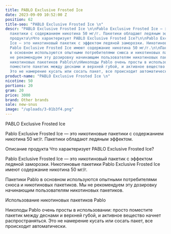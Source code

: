 ```yaml
---
title: PABLO Exclusive Frosted Ice
date: 2023-09-09 10:52:00 Z
position: 62
title-seo: "PABLO Exclusive Frosted Ice \n"
descr: "PABLO Exclusive Frosted Ice \n\nPablo Exclusive Frosted Ice — это никотиновые
  пакетики с содержанием никотина 50 мг/г. Пакетики обладают ледяным эффектом.\n\nОписание
  продукта\nЧто характеризует PABLO Exclusive Frosted Ice?\n\nPablo Exclusive Frosted
  Ice — это никотиновый пакетик с эффектом ледяной заморозки. Никотиновые пакетики
  Pablo Exclusive Frosted Ice имеют содержание никотина 50 мг/г.\n\nПакетики Pablo
  в основном используются опытными потребителями снюса и никотиновых пакетиков. Мы
  не рекомендуем эту дозировку начинающим пользователям никотиновых пакетиков.\n\nИспользование
  никотиновых пакетиков Pablo\n\nНикоподы Pablo очень просты в использовании: просто
  поместите пакетик между деснами и верхней губой, и активное вещество начнет распространяться.
  Это не намерение кусать или сосать пакет, все происходит автоматически."
product-name: "PABLO Exclusive Frosted Ice \n"
nicotine: 50
portions: 20
gram: 20
price: 3000
brand: Other brands
sale: new-snus
image: "/uploads/3-01b3f4.png"
---
```


PABLO Exclusive Frosted Ice 

Pablo Exclusive Frosted Ice — это никотиновые пакетики с содержанием никотина 50 мг/г. Пакетики обладают ледяным эффектом.

Описание продукта
Что характеризует PABLO Exclusive Frosted Ice?

Pablo Exclusive Frosted Ice — это никотиновый пакетик с эффектом ледяной заморозки. Никотиновые пакетики Pablo Exclusive Frosted Ice имеют содержание никотина 50 мг/г.

Пакетики Pablo в основном используются опытными потребителями снюса и никотиновых пакетиков. Мы не рекомендуем эту дозировку начинающим пользователям никотиновых пакетиков.

Использование никотиновых пакетиков Pablo

Никоподы Pablo очень просты в использовании: просто поместите пакетик между деснами и верхней губой, и активное вещество начнет распространяться. Это не намерение кусать или сосать пакет, все происходит автоматически.